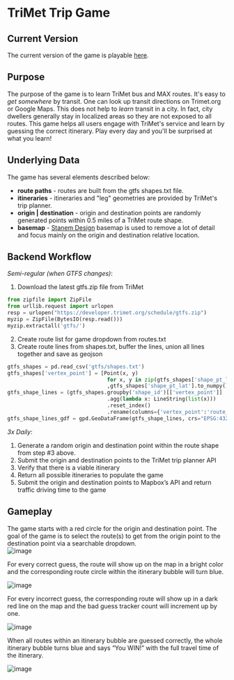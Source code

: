 # TriMet Trip Game

## Current Version
The current version of the game is playable [here](https://d1tu6vkegvnwyd.cloudfront.net/trimet_trip_game.html).

## Purpose
The purpose of the game is to learn TriMet bus and MAX routes. It's easy to _get somewhere_ by transit. One can look up transit directions on Trimet.org or Google Maps. This does not help to _learn_ transit in a city. In fact, city dwellers generally stay in localized areas so they are not exposed to all routes. This game helps all users engage with TriMet's service and learn by guessing the correct itinerary. Play every day and you'll be surprised at what you learn!

## Underlying Data
The game has several elements described below:
- **route paths** - routes are built from the gtfs shapes.txt file.
- **itineraries** - itineraries and "leg" geometries are provided by TriMet's trip planner.
- **origin | destination** - origin and destination points are randomly generated points within 0.5 miles of a TriMet route shape.
- **basemap** - [Stanem Design](http://stamen.com) basemap is used to remove a lot of detail and focus mainly on the origin and destination relative location.

## Backend Workflow
_Semi-regular (when GTFS changes)_:
1.	Download the latest gtfs.zip file from TriMet
  ```python
from zipfile import ZipFile
from urllib.request import urlopen
resp = urlopen("https://developer.trimet.org/schedule/gtfs.zip")
myzip = ZipFile(BytesIO(resp.read()))
myzip.extractall('gtfs/')
```
2.	Create route list for game dropdown from routes.txt
3.	Create route lines from shapes.txt, buffer the lines, union all lines together and save as geojson
```python
gtfs_shapes = pd.read_csv('gtfs/shapes.txt')
gtfs_shapes['vertex_point'] = [Point(x, y) 
                                for x, y in zip(gtfs_shapes['shape_pt_lon'].to_numpy()
                                ,gtfs_shapes['shape_pt_lat'].to_numpy())]
gtfs_shape_lines = (gtfs_shapes.groupby('shape_id')[['vertex_point']]
                                .agg(lambda x: LineString(list(x)))
                                .reset_index()
                                .rename(columns={'vertex_point':'route_line'}))
gtfs_shape_lines_gdf = gpd.GeoDataFrame(gtfs_shape_lines, crs="EPSG:4326", geometry='route_line')
```
_3x Daily_:
1.	Generate a random origin and destination point within the route shape from step #3 above.
2.	Submit the origin and destination points to the TriMet trip planner API
3.	Verify that there is a viable itinerary
4.	Return all possible itineraries to populate the game
5.	Submit the origin and destination points to Mapbox’s API and return traffic driving time to the game



## Gameplay
The game starts with a red circle for the origin and destination point. The goal of the game is to select the route(s) to get from the origin point to the destination point via a searchable dropdown. <br>
![image](https://github.com/sidetrackedmind/trimet_trip_game/assets/24400820/ca23e86d-9bcb-4a38-81b5-ca40c3450404)

For every correct guess, the route will show up on the map in a bright color and the corresponding route circle within the itinerary bubble will turn blue. 

![image](https://github.com/sidetrackedmind/trimet_trip_game/assets/24400820/f6effc54-d818-4857-922b-defbb027f2d7)

For every incorrect guess, the corresponding route will show up in a dark red line on the map and the bad guess tracker count will increment up by one. 

![image](https://github.com/sidetrackedmind/trimet_trip_game/assets/24400820/d49e9b65-520a-4ef4-8c3c-87c8d0ea4777)

When all routes within an itinerary bubble are guessed correctly, the whole itinerary bubble turns blue and says “You WIN!” with the full travel time of the itinerary.

![image](https://github.com/sidetrackedmind/trimet_trip_game/assets/24400820/b4d82ff0-1ca3-40e7-801b-5491735c8aed)

